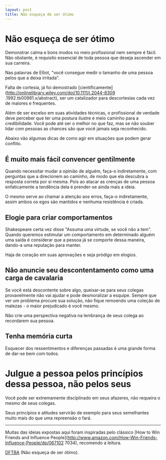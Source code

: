 ```yaml
---
layout: post
title: Não esqueça de ser ótimo
---
```


# Não esqueça de ser ótimo

Demonstrar calma e bons modos no meio profissional nem sempre é fácil.
Não obstante, é requisito essencial de toda pessoa que deseja ascender
em sua carreira.

Nas palavras de Elliot, "você consegue medir o tamanho de uma pessoa
pelos que a deixa irritada".

Falta de cortesia, já foi demostrado
[cientificamente](http://onlinelibrary.wiley.com/doi/10.1111/j.2044-8309
.1992.tb00981.x/abstract), ser um catalizador para descortesias cada vez
de maiores e frequentes.

Além de ser excelso em suas atividades técnicas, o profissional de
verdade deve perceber que ter uma postura ilustre é meio caminho
para a credibilidade. Você pode até ser o melhor no que faz, mas se
não souber lidar com pessoas as chances são que você jamais seja
reconhecido.

Abaixo vão algumas dicas de como agir em situações que podem gerar
conflito.

## É muito mais fácil convencer gentilmente

Quando necessitar mudar a opinião de alguém, faça-o indiretamente, com
perguntas que a direcionem ao caminho, de modo que ela descubra a
resposta correta por si mesma. Pois ao atacar as crenças de uma pessoa
enfaticamente a tendência dela é prender-se ainda mais a ideia.

O mesmo serve ao chamar a atenção aos erros, faça-o indiretamente,
assim ambos os egos são mantidos e nenhuma resistência é criada.

## Elogie para criar comportamentos

Shakespeare certa vez disse "Assuma uma virtude, se você não a tem".
Quando queremos estimular um comportamento em determinado alguém uma
saída é considerar que a pessoa já se comporte dessa maneira, dando-a
uma reputação para manter.

Haja de coração em suas aprovações e seja pródigo em elogios.

## Não anuncie seu descontentamento como uma carga de cavalaria

Se você está descontente sobre algo, queixar-se para seus colegas
provavelmente não vai ajudar e pode desmoralizar a esquipe. Sempre que
ver um problema procure sua solução, não fique remoendo uma coleção
de malezas - o maior prejudicado é você mesmo.

Não crie uma perspectiva negativa na lembrança de seus colega ao
recordarem sua pessoa.

## Tenha memória curta

Esquecer dos ressentimentos e diferenças passadas é uma grande forma
de dar-se bem com todos.

# Julgue a pessoa pelos princípios dessa pessoa, não pelos seus

Você pode ser extremamente disciplinado em seus afazeres, não requeira
o mesmo de seus colegas.

Seus princípios e atitudes servirão de exemplo para seus semelhantes
muito mais do que uma repreensão o fará.

---

Muitas das ideias expostas aqui foram inspiradas
pelo clássico [How to Win Friends and Influence
People](http://www.amazon.com/How-Win-Friends-Influence-People/dp/067102
7034), recomendo a leitura.

[DFTBA](http://www.urbandictionary.com/define.php?term=DFTBA) (Não
esqueça de ser ótimo).


